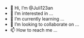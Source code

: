 - 👋 Hi, I’m @Juli123an
- 👀 I’m interested in ...
- 🌱 I’m currently learning ...
- 💞️ I’m looking to collaborate on ...
- 📫 How to reach me ...

<!---
Juli123an/Juli123an is a ✨ special ✨ repository because its `README.md` (this file) appears on your GitHub profile.
You can click the Preview link to take a look at your changes.
--->
